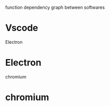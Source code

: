 
function dependency graph between softwares

# Vscode

Electron



# Electron

chromium


# chromium

